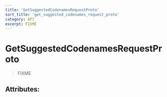 ```yaml
---
title: 'GetSuggestedCodenamesRequestProto'
sort_title: 'get_suggested_codenames_request_proto'
category: API
excerpt: FIXME
---
```


# GetSuggestedCodenamesRequestProto

> FIXME

## Attributes:

